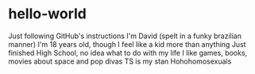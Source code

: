 # hello-world
Just following GitHub's instructions
I'm David (spelt in a funky brazilian manner)
I'm 18 years old, though I feel like a kid more than anything
Just finished High School, no idea what to do with my life
I like games, books, movies about space and pop divas
TS is my stan
Hohohomosexuals
